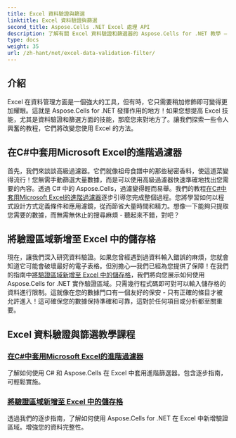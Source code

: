 ```yaml
---
title: Excel 資料驗證與篩選
linktitle: Excel 資料驗證與篩選
second_title: Aspose.Cells .NET Excel 處理 API
description: 了解有關 Excel 資料驗證和篩選器的 Aspose.Cells for .NET 教學 — 提高工作效率的簡單指南。
type: docs
weight: 35
url: /zh-hant/net/excel-data-validation-filter/
---
```

## 介紹

Excel 在資料管理方面是一個強大的工具，但有時，它只需要稍加修飾即可變得更加耀眼。這就是 Aspose.Cells for .NET 發揮作用的地方！如果您想提高 Excel 技能，尤其是資料驗證和篩選方面的技能，那麼您來對地方了。讓我們探索一些令人興奮的教程，它們將改變您使用 Excel 的方法。

## 在C#中套用Microsoft Excel的進階過濾器

首先，我們來談談高級過濾器。它們就像祖母食譜中的那些秘密香料，使這道菜變得流行！您無需手動篩選大量數據，而是可以使用高級過濾器快速準確地找出您需要的內容。透過 C# 中的 Aspose.Cells，過濾變得輕而易舉。我們的教程[在C#中套用Microsoft Excel的進階過濾器](./apply-advanced-filter-of-microsoft-excel-in-csharp/)逐步引導您完成整個過程。您將學習如何以程式設計方式定義條件和應用濾鏡，從而節省大量時間和精力。想像一下能夠只提取您需要的數據，而無需無休止的搜尋麻煩 - 聽起來不錯，對吧？

## 將驗證區域新增至 Excel 中的儲存格

現在，讓我們深入研究資料驗證。如果您曾經遇到過資料輸入錯誤的麻煩，您就會知道它可能會破壞最好的電子表格。但別擔心—我們已經為您提供了保障！在我們的指南中[將驗證區域新增至 Excel 中的儲存格]()，我們將向您展示如何使用 Aspose.Cells for .NET 實作驗證區域。只需幾行程式碼即可對可以輸入儲存格的資料進行限制。這就像在您的數據門口有一個友好的保安 - 只有正確的條目才被允許進入！這可確保您的數據保持準確和可靠，這對於任何項目或分析都至關重要。

## Excel 資料驗證與篩選教學課程
### [在C#中套用Microsoft Excel的進階過濾器](./apply-advanced-filter-of-microsoft-excel-in-csharp/)
了解如何使用 C# 和 Aspose.Cells 在 Excel 中套用進階篩選器。包含逐步指南，可輕鬆實施。
### [將驗證區域新增至 Excel 中的儲存格](./add-validation-area-to-cells-in-excel/)
透過我們的逐步指南，了解如何使用 Aspose.Cells for .NET 在 Excel 中新增驗證區域。增強您的資料完整性。